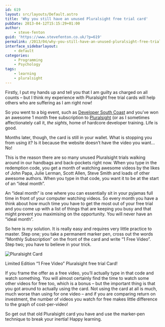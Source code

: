 ```yaml
---
id: 619
layout: src/layouts/Default.astro
title: 'Why you still have an unused Pluralsight free trial card'
pubDate: 2013-04-12T15:15:29+01:00
author:
    - steve-fenton
guid: 'https://www.stevefenton.co.uk/?p=619'
permalink: /2013/04/why-you-still-have-an-unused-pluralsight-free-trial-card/
interface_sidebarlayout:
    - default
categories:
    - Programming
    - Psychology
tags:
    - learning
    - pluralsight
---
```


Firstly, I put my hands up and tell you that I am guilty as charged on all counts – but I think my experience with Pluralsight free trial cards will help others who are suffering as I am right now!

So you went to a big event, such as [Developer South Coast](https://www.meetup.com/developersouthcoast/) and you’ve won an awesome 1 month free subscription to [Pluralsight](https://www.pluralsight.com/) (or as I sometimes affectionately call it, *the sights*, home of hardcore developer training. Life is good.

Months later, though, the card is still in your wallet. What is stopping you from using it? Is it because the website doesn’t have the video you want… No!

This is the reason there are so many unused Pluralsight trials walking around in our handbags and back-pockets right now. When you type in the redemption code, you get a month of watching awesome videos by the likes of John Papa, Julie Lerman, Scott Allen, Steve Smith and loads of other awesome authors. When you type in that code, you want it to be at the start of an “ideal month”.

An “ideal month” is one where you can essentially sit in your pyjamas full time in front of your computer watching videos. So every month you have a think about how much time you have to get the most out of your free trial and you come up with a list of things that are keeping you busy and that might prevent you maximising on the opportunity. You will never have an “ideal month”.

So here is my solution. It is really easy and requires very little practice to master. Step one; you take a permanent marker pen, cross out the words “Monthly Subscription” on the front of the card and write “1 Free Video”. Step two; you have to believe in your trick.

![Pluralsight Card](https://www.stevefenton.co.uk/wp-content/uploads/2015/07/pluralsight-card.jpg)

Limited Edition “1 Free Video” Pluralsight free trial Card!

If you frame the offer as a free video, you’ll actually type in that code and watch something. You will almost certainly find the time to watch some other videos for free too, which is a bonus – but the important thing is that you got around to actually using the card. Not using the card at all is much, much worse than using for one video – and if you are comparing return on investment, the number of videos you watch for free makes little difference to the graph of cost-per-video!

So get out that old Pluralsight card you have and use the marker-pen technique to break your inertia! Happy learning.